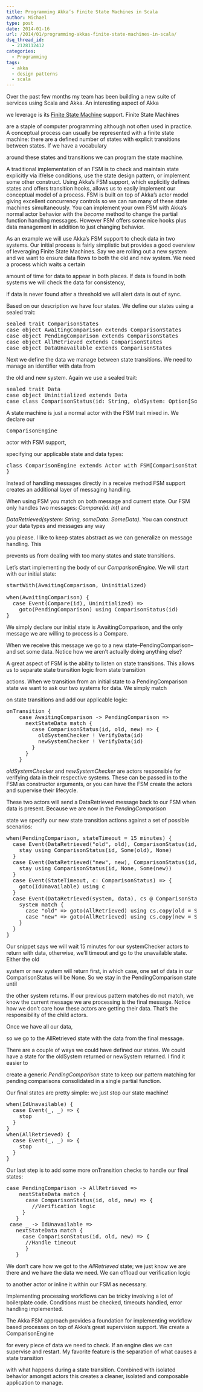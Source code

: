 ```yaml
---
title: Programming Akka’s Finite State Machines in Scala
author: Michael
type: post
date: 2014-01-16
url: /2014/01/programming-akkas-finite-state-machines-in-scala/
dsq_thread_id:
  - 2128112412
categories:
  - Programming
tags:
  - akka
  - design patterns
  - scala
---
```

Over the past few months my team has been building a new suite of services using Scala and Akka. An interesting aspect of Akka
  
we leverage is its [Finite State Machine][1] support. Finite State Machines
  
are a staple of computer programming although not often used in practice. A conceptual process can usually be represented with a finite state machine: there are a defined number of states with explicit transitions between states. If we have a vocabulary
   
around these states and transitions we can program the state machine.

A traditional implementation of an FSM is to check and maintain state explicitly via if/else conditions, use the state design pattern, or implement some other construct. Using Akka&#8217;s FSM support, which explicitly defines states and offers transition hooks, allows us to easily implement our conceptual model of a process. FSM is built on top of Akka&#8217;s actor model giving excellent concurrency controls so we can run many of these state machines simultaneously. You can implement your own FSM with Akka&#8217;s normal actor behavior with the _become_ method to change the partial function handling messages. However FSM offers some nice hooks plus data management in addition to just changing behavior.

As an example we will use Akka&#8217;s FSM support to check data in two systems. Our initial process is fairly simplistic but provides a good overview of leveraging Finite State Machines. Say we are rolling out a new system and we want to ensure data flows to both the old and new system. We need a process which waits a certain
  
amount of time for data to appear in both places. If data is found in both systems we will check the data for consistency,
  
if data is never found after a threshold we will alert data is out of sync.

Based on our description we have four states. We define our states using a sealed trait:

<pre class="syntax scala">sealed trait ComparisonStates
case object AwaitingComparison extends ComparisonStates
case object PendingComparison extends ComparisonStates
case object AllRetrieved extends ComparisonStates
case object DataUnavailable extends ComparisonStates
</pre>

Next we define the data we manage between state transitions. We need to manage an identifier with data from
  
the old and new system. Again we use a sealed trait:

<pre class="syntax scala">sealed trait Data
case object Uninitialized extends Data
case class ComparisonStatus(id: String, oldSystem: Option[SomeData] = None, newSystem: Option[SomeData] = None) extends Data
</pre>

A state machine is just a normal actor with the FSM trait mixed in. We declare our 

<pre class="brush: plain; title: ; notranslate" title="">ComparisonEngine</pre>

actor with FSM support,
  
specifying our applicable state and data types:

<pre class="syntax scala">class ComparisonEngine extends Actor with FSM[ComparisonStates, Data] {
}
</pre>

Instead of handling messages directly in a receive method FSM support creates an additional layer of messaging handling.
  
When using FSM you match on both message and current state. Our FSM only handles two messages: _Compare(id: Int)_ and
  
_DataRetrieved(system: String, someData: SomeData)_. You can construct your data types and messages any way
  
you please. I like to keep states abstract as we can generalize on message handling. This
  
prevents us from dealing with too many states and state transitions.

Let&#8217;s start implementing the body of our _ComparisonEngine_. We will start with our initial state:

<pre class="syntax scala">startWith(AwaitingComparison, Uninitialized)

when(AwaitingComparison) {
  case Event(Compare(id), Uninitialized) =>
    goto(PendingComparison) using ComparisonStatus(id)
}
</pre>

We simply declare our initial state is AwaitingComparison, and the only message we are willing to process is a Compare.
  
When we receive this message we go to a new state&#8211;PendingComparison&#8211;and set some data. Notice how we aren&#8217;t actually doing anything else?
  
A great aspect of FSM is the ability to listen on state transitions. This allows us to separate state transition logic from state transition
  
actions. When we transition from an initial state to a PendingComparison state we want to ask our two systems for data. We simply match
  
on state transitions and add our applicable logic:

<pre class="syntax scala">onTransition {
    case AwaitingComparison -> PendingComparison =>
      nextStateData match {
        case ComparisonStatus(id, old, new) => {
          oldSystemChecker ! VerifyData(id)
          newSystemChecker ! VerifyData(id)
        }
      }
    }
</pre>

_oldSystemChecker_ and _newSystemChecker_ are actors responsible for verifying data in their respective systems. These can be passed in to the FSM as constructor arguments, or you can have the FSM create the actors and supervise their lifecycle.
   
These two actors will send a DataRetrieved message back to our FSM when data is present. Because we are now in the _PendingComparison_
   
state we specify our new state transition actions against a set of possible scenarios:

<pre class="syntax scala">when(PendingComparison, stateTimeout = 15 minutes) {
  case Event(DataRetrieved("old", old), ComparisonStatus(id, _, None)) => {
    stay using ComparisonStatus(id, Some(old), None)
  }
  case Event(DataRetrieved("new", new), ComparisonStatus(id, None, _)) => {
    stay using ComparisonStatus(id, None, Some(new))
  }
  case Event(StateTimeout, c: ComparisonStatus) => {
    goto(IdUnavailable) using c
  }
  case Event(DataRetrieved(system, data), cs @ ComparisonStatus(_, _, _)) => {
    system match {
      case "old" => goto(AllRetrieved) using cs.copy(old = Some(data))
      case "new" => goto(AllRetrieved) using cs.copy(new = Some(data))
    }
  }
}
</pre>

Our snippet says we will wait 15 minutes for our systemChecker actors to return with data, otherwise, we&#8217;ll timeout and go to the unavailable state. Either the old
  
system or new system will return first, in which case, one set of data in our ComparisonStatus will be None. So we stay in the PendingComparison state until
   
the other system returns. If our previous pattern matches do not match, we know the current message we are processing is the final message. Notice how we don&#8217;t care how these actors are getting their data. That&#8217;s the responsibility of the child actors.
  
Once we have all our data,
   
so we go to the AllRetrieved state with the data from the final message.

There are a couple of ways we could have defined our states. We could have a state for the oldSystem returned or newSystem returned. I find it easier to
   
create a generic _PendingComparison_ state to keep our pattern matching for pending comparisons consolidated in a single partial function.

Our final states are pretty simple: we just stop our state machine!

<pre class="syntax scala">when(IdUnavailable) {
  case Event(_, _) => {
    stop
  }
}
when(AllRetrieved) {
  case Event(_, _) => {
    stop
  }
}
</pre>

Our last step is to add some more onTransition checks to handle our final states:

<pre class="syntax scala">case PendingComparison -> AllRetrieved =>
    nextStateData match {
      case ComparisonStatus(id, old, new) => {
        //Verification logic
     }
   }
 case _ -> IdUnavailable =>
   nextStateData match {
     case ComparisonStatus(id, old, new) => {
      //Handle timeout
      }
   }
</pre>

We don&#8217;t care how we got to the _AllRetrieved_ state; we just know we are there and we have the data we need. We can offload our verification logic
  
to another actor or inline it within our FSM as necessary.

Implementing processing workflows can be tricky involving a lot of boilerplate code. Conditions must be checked, timeouts handled, error handling implemented.
  
The Akka FSM approach provides a foundation for implementing workflow based processes on top of Akka&#8217;s great supervision support. We create a ComparisonEngine
  
for every piece of data we need to check. If an engine dies we can supervise and restart. My favorite feature is the separation of what causes a state transition
  
with what happens during a state transition. Combined with isolated behavior amongst actors this creates a cleaner, isolated and composable application to manage.

 [1]: http://doc.akka.io/docs/akka/2.2.3/scala/fsm.html
